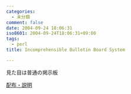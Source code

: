 ```yaml
---
categories:
  - 未分類
comment: false
date: 2004-09-24 18:06:31
iso8601: 2004-09-24T18:06:31+09:00
tags:
  - perl
title: Incomprehensible Bulletin Board System

---
```


<div class="entry-body">
  <p>見た目は普通の掲示板</p>

  <p><a href="https://www.nqou.net">配布・説明</a></p>
</div>
